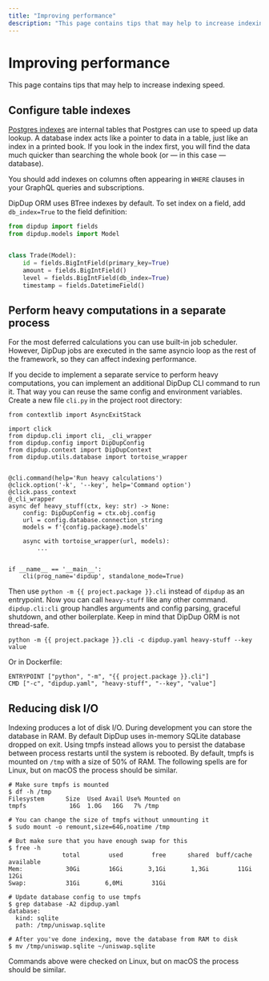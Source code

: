 ```yaml
---
title: "Improving performance"
description: "This page contains tips that may help to increase indexing speed."
---
```


# Improving performance

This page contains tips that may help to increase indexing speed.

## Configure table indexes

[Postgres indexes](https://www.postgresql.org/docs/current/indexes-types.html) are internal tables that Postgres can use to speed up data lookup. A database index acts like a pointer to data in a table, just like an index in a printed book. If you look in the index first, you will find the data much quicker than searching the whole book (or — in this case — database).

You should add indexes on columns often appearing in `WHERE` clauses in your GraphQL queries and subscriptions.

DipDup ORM uses BTree indexes by default. To set index on a field, add `db_index=True` to the field definition:

```python
from dipdup import fields
from dipdup.models import Model


class Trade(Model):
    id = fields.BigIntField(primary_key=True)
    amount = fields.BigIntField()
    level = fields.BigIntField(db_index=True)
    timestamp = fields.DatetimeField()
```

## Perform heavy computations in a separate process

For the most deferred calculations you can use built-in job scheduler. However, DipDup jobs are executed in the same asyncio loop as the rest of the framework, so they can affect indexing performance.

If you decide to implement a separate service to perform heavy computations, you can implement an additional DipDup CLI command to run it. That way you can reuse the same config and environment variables. Create a new file `cli.py` in the project root directory:

```python[cli.py]
from contextlib import AsyncExitStack

import click
from dipdup.cli import cli, _cli_wrapper
from dipdup.config import DipDupConfig
from dipdup.context import DipDupContext
from dipdup.utils.database import tortoise_wrapper


@cli.command(help='Run heavy calculations')
@click.option('-k', '--key', help='Command option')
@click.pass_context
@_cli_wrapper
async def heavy_stuff(ctx, key: str) -> None:
    config: DipDupConfig = ctx.obj.config
    url = config.database.connection_string
    models = f'{config.package}.models'

    async with tortoise_wrapper(url, models):
        ...


if __name__ == '__main__':
    cli(prog_name='dipdup', standalone_mode=True)
```

Then use `python -m {{ project.package }}.cli` instead of `dipdup` as an entrypoint. Now you can call `heavy-stuff` like any other command. `dipdup.cli:cli` group handles arguments and config parsing, graceful shutdown, and other boilerplate. Keep in mind that DipDup ORM is not thread-safe.

```shell [Terminal]
python -m {{ project.package }}.cli -c dipdup.yaml heavy-stuff --key value
```

Or in Dockerfile:

```docker [Dockerfile]
ENTRYPOINT ["python", "-m", "{{ project.package }}.cli"]
CMD ["-c", "dipdup.yaml", "heavy-stuff", "--key", "value"]
```

## Reducing disk I/O

Indexing produces a lot of disk I/O. During development you can store the database in RAM. By default DipDup uses in-memory SQLite database dropped on exit. Using tmpfs instead allows you to persist the database between process restarts until the system is rebooted. By default, tmpfs is mounted on `/tmp` with a size of 50% of RAM. The following spells are for Linux, but on macOS the process should be similar.

```shell [Terminal]
# Make sure tmpfs is mounted
$ df -h /tmp
Filesystem      Size  Used Avail Use% Mounted on
tmpfs            16G  1.0G   16G   7% /tmp

# You can change the size of tmpfs without unmounting it
$ sudo mount -o remount,size=64G,noatime /tmp

# But make sure that you have enough swap for this
$ free -h
               total        used        free      shared  buff/cache   available
Mem:            30Gi        16Gi       3,1Gi       1,3Gi        11Gi        12Gi
Swap:           31Gi       6,0Mi        31Gi

# Update database config to use tmpfs
$ grep database -A2 dipdup.yaml
database:
  kind: sqlite
  path: /tmp/uniswap.sqlite

# After you've done indexing, move the database from RAM to disk
$ mv /tmp/uniswap.sqlite ~/uniswap.sqlite
```

Commands above were checked on Linux, but on macOS the process should be similar.
